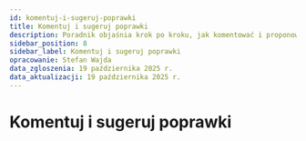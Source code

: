 ```yaml
---
id: komentuj-i-sugeruj-poprawki
title: Komentuj i sugeruj poprawki
description: Poradnik objaśnia krok po kroku, jak komentować i proponować poprawki. 
sidebar_position: 8
sidebar_label: Komentuj i sugeruj poprawki
opracowanie: Stefan Wajda
data_zgloszenia: 19 października 2025 r.
data_aktualizacji: 19 października 2025 r.
---
```


# Komentuj i sugeruj poprawki
